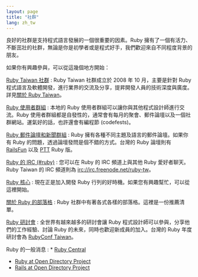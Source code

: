 ```yaml
---
layout: page
title: "社群"
lang: zh_tw
---
```


良好的社群是支持程式語言發展的一個很重要的因素。Ruby 擁有了一個有活力、不斷茁壯的社群，無論是你是初學者或是程式好手，我們歡迎來自不同程度背景的朋友。

如果你有興趣參與，可以從這幾個地方開始：

[Ruby Taiwan 社群][1]
: Ruby Taiwan 社群成立於 2008 年 10 月，主要是針對 Ruby
  程式語言及軟體開發，進行業界的交流及分享，提昇開發人員的技術深度與廣度。詳見[關於 Ruby Taiwan][2]。

[Ruby 使用者群組](/zh_tw/community/user-groups/)
: 本地的 Ruby 使用者群組可以讓你與其他程式設計師進行交流。Ruby
  使用者群組都是自發性的，通常會有每月的聚會、郵件論壇以及一個社群網站。運氣好的話，也許還會有編程節 (codefests)。

[Ruby 郵件論壇和新聞群組](/zh_tw/community/mailing-lists/)
: Ruby 擁有各種不同主題及語言的郵件論壇。如果你有 Ruby 的問題，透過論壇發問是個不錯的方式。台灣的 Ruby 論壇則有
  [RailsFun][railsfun] 以及 [PTT](telnet://ptt.cc) Ruby 版。

[Ruby 的 IRC (#ruby)](irc://irc.freenode.net/ruby)
: 您可以在 Ruby 的 IRC 頻道上與其他 Ruby 愛好者聊天。Ruby Taiwan 的 IRC 頻道則為
  [irc://irc.freenode.net/ruby-tw](irc://irc.freenode.net/ruby-tw)。

[Ruby 核心](/zh_tw/community/ruby-core)
: 現在正是加入開發 Ruby 行列的好時機。如果您有興趣幫忙，可以從這裡開始。

[關於 Ruby 的部落格](/zh_tw/community/weblogs/)
: Ruby 社群中有著各式各樣的部落格。這裡是一份推薦清單。

[Ruby 研討會](/zh_tw/community/conferences/)
: 全世界有越來越多的研討會讓 Ruby 程式設計師可以參與，分享他們的工作經驗、討論 Ruby 的未來，同時也歡迎新成員的加入。台灣的
  Ruby 年度研討會為 [RubyConf Taiwan](http://rubyconf.tw)。

Ruby 的一般消息
: * [Ruby Central][3]
  * [Ruby at Open Directory Project][4]
  * [Rails at Open Directory Project][5]

[1]: http://ruby.tw
[2]: http://ruby.tw/about
[railsfun]: http://railsfun.tw/index.php

[3]: http://rubycentral.org/
[4]: https://dmoztools.net/Computers/Programming/Languages/Ruby/
[5]: https://dmoztools.net/Computers/Programming/Languages/Ruby/Software/Frameworks/Rails/
